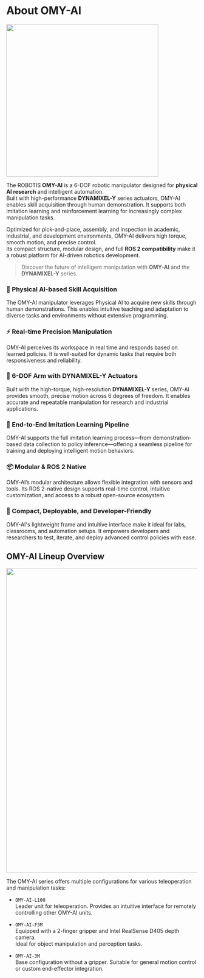 # About OMY-AI

<img src="/overview/omy_product.png" width="400"/>

The ROBOTIS **OMY-AI** is a 6-DOF robotic manipulator designed for **physical AI research** and intelligent automation.  
Built with high-performance **DYNAMIXEL-Y** series actuators, OMY-AI enables skill acquisition through human demonstration. It supports both imitation learning and reinforcement learning for increasingly complex manipulation tasks.

Optimized for pick-and-place, assembly, and inspection in academic, industrial, and development environments, OMY-AI delivers high torque, smooth motion, and precise control.  
Its compact structure, modular design, and full **ROS 2 compatibility** make it a robust platform for AI-driven robotics development.

> Discover the future of intelligent manipulation with **OMY-AI** and the **DYNAMIXEL-Y** series.

### 🧠 Physical AI-based Skill Acquisition

The OMY-AI manipulator leverages Physical AI to acquire new skills through human demonstrations. This enables intuitive teaching and adaptation to diverse tasks and environments without extensive programming.

### ⚡ Real-time Precision Manipulation

OMY-AI perceives its workspace in real time and responds based on learned policies.
It is well-suited for dynamic tasks that require both responsiveness and reliability.

### 🦾 6-DOF Arm with DYNAMIXEL-Y Actuators

Built with the high-torque, high-resolution **DYNAMIXEL-Y** series, OMY-AI provides smooth, precise motion across 6 degrees of freedom.
It enables accurate and repeatable manipulation for research and industrial applications.

### 🔄 End-to-End Imitation Learning Pipeline

OMY-AI supports the full imitation learning process—from demonstration-based data collection to policy inference—offering a seamless pipeline for training and deploying intelligent motion behaviors.

### 📦 Modular & ROS 2 Native

OMY-AI’s modular architecture allows flexible integration with sensors and tools.
Its ROS 2-native design supports real-time control, intuitive customization, and access to a robust open-source ecosystem.

### 🤖 Compact, Deployable, and Developer-Friendly

OMY-AI's lightweight frame and intuitive interface make it ideal for labs, classrooms, and automation setups.
It empowers developers and researchers to test, iterate, and deploy advanced control policies with ease.

## OMY-AI Lineup Overview

<img src="/overview/omy_models.png" width="800"/>

The OMY-AI series offers multiple configurations for various teleoperation and manipulation tasks:

- `OMY-AI-L100`  
  Leader unit for teleoperation. Provides an intuitive interface for remotely controlling other OMY-AI units.

- `OMY-AI-F3M`  
  Equipped with a 2-finger gripper and Intel RealSense D405 depth camera.  
  Ideal for object manipulation and perception tasks.

- `OMY-AI-3M`  
  Base configuration without a gripper. Suitable for general motion control or custom end-effector integration.
